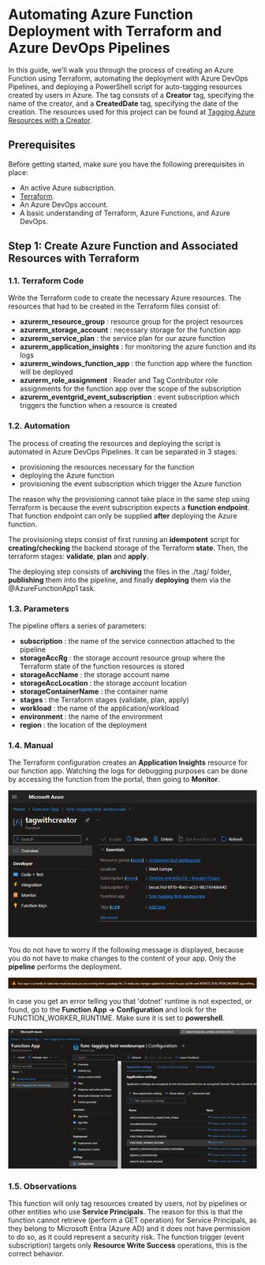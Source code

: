 # Automating Azure Function Deployment with Terraform and Azure DevOps Pipelines

In this guide, we'll walk you through the process of creating an Azure Function using Terraform, automating the deployment with Azure DevOps Pipelines, and deploying a PowerShell script for auto-tagging resources created by users in Azure.
The tag consists of a **Creator** tag, specifying the name of the creator, and a **CreatedDate** tag, specifying the date of the creation.
The resources used for this project can be found at [Tagging Azure Resources with a Creator](https://techcommunity.microsoft.com/t5/core-infrastructure-and-security/tagging-azure-resources-with-a-creator/ba-p/1479819#:~:text=Update:%20Objects%20created%20by%20a,role%20in%20Azure%20Active%20Directory).

## Prerequisites

Before getting started, make sure you have the following prerequisites in place:

- An active Azure subscription.
- [Terraform](https://www.terraform.io/).
- An Azure DevOps account.
- A basic understanding of Terraform, Azure Functions, and Azure DevOps.

## Step 1: Create Azure Function and Associated Resources with Terraform

### 1.1. Terraform Code

Write the Terraform code to create the necessary Azure resources.
The resources that had to be created in the Terraform files consist of:

- **azurerm_resource_group** : resource group for the project resources
- **azurerm_storage_account** : necessary storage for the function app
- **azurerm_service_plan** : the service plan for our azure function
- **azurerm_application_insights** : for monitoring the azure function and its logs
- **azurerm_windows_function_app** : the function app where the function will be deployed
- **azurerm_role_assignment** : Reader and Tag Contributor role assignments for the function app over the scope of the subscription
- **azurerm_eventgrid_event_subscription** : event subscription which triggers the function when a resource is created

### 1.2. Automation

The process of creating the resources and deploying the script is automated in Azure DevOps Pipelines.
It can be separated in 3 stages:

- provisioning the resources necessary for the function
- deploying the Azure function
- provisioning the event subscription which trigger the Azure function

The reason why the provisioning cannot take place in the same step using Terraform is because the event subscription expects a **function endpoint**.
That function endpoint can only be supplied **after** deploying the Azure function.

The provisioning steps consist of first running an **idempotent** script for **creating/checking** the backend storage of the Terraform **state**.
Then, the terraform stages: **validate**, **plan** and **apply**.

The deploying step consists of **archiving** the files in the ./tag/ folder, **publishing** them into the pipeline, and finally **deploying** them via the @AzureFunctionApp1 task.

### 1.3. Parameters

The pipeline offers a series of parameters:

- **subscription** : the name of the service connection attached to the pipeline
- **storageAccRg** : the storage account resource group where the Terraform state of the function resources is stored
- **storageAccName** : the storage account name
- **storageAccLocation** : the storage account location
- **storageContainerName** : the container name
- **stages** : the Terraform stages (validate, plan, apply)
- **workload** : the name of the application/workload
- **environment** : the name of the environment
- **region** : the location of the deployment

### 1.4. Manual

The Terraform configuration creates an **Application Insights** resource for our function app.
Watching the logs for debugging purposes can be done by accessing the function from the portal, then going to **Monitor**.

![Monitor](documentation-resources/monitor.png)

You do not have to worry if the following message is displayed, because you do not have to make changes to the content of your app. Only the **pipeline** performs the deployment.

![Warning](documentation-resources/warning.png)

In case you get an error telling you that 'dotnet' runtime is not expected, or found, go to the **Function App -> Configuration** and look for the FUNCTION_WORKER_RUNTIME.
Make sure it is set to **powershell**.

![Runtime](documentation-resources/runtime.png)

### 1.5. Observations

This function will only tag resources created by users, not by pipelines or other entities who use **Service Principals**.
The reason for this is that the function cannot retrieve (perform a GET operation) for Service Principals, as they belong to Microsoft Entra (Azure AD) and it does not have permission to do so, as it could represent a security risk.
The function trigger (event subscription) targets only **Resource Write Success** operations, this is the correct behavior.
